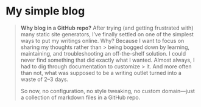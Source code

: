 # My simple blog

> **Why blog in a GitHub repo?**
> After trying (and getting frustrated with) many static site generators, I’ve finally settled on one of the simplest ways to put my writings online. Why? Because I want to focus on sharing my thoughts rather than > being bogged down by learning, maintaining, and troubleshooting an off-the-shelf solution. I could never find something that did exactly what I wanted. Almost always, I had to dig through documentation to customize > it. And more often than not, what was supposed to be a writing outlet turned into a waste of 2–3 days.
>
> So now, no configuration, no style tweaking, no custom domain—just a collection of markdown files in a GitHub repo.
